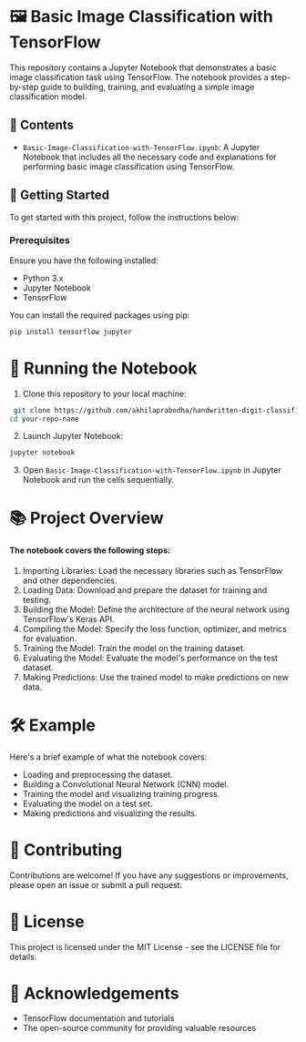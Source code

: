 # 🖼️ Basic Image Classification with TensorFlow

This repository contains a Jupyter Notebook that demonstrates a basic image classification task using TensorFlow. The notebook provides a step-by-step guide to building, training, and evaluating a simple image classification model.

## 📄 Contents

- `Basic-Image-Classification-with-TensorFlow.ipynb`: A Jupyter Notebook that includes all the necessary code and explanations for performing basic image classification using TensorFlow.

## 🚀 Getting Started

To get started with this project, follow the instructions below:

### Prerequisites

Ensure you have the following installed:

- Python 3.x
- Jupyter Notebook
- TensorFlow

You can install the required packages using pip:

```sh
pip install tensorflow jupyter
```

# 🏃 Running the Notebook
1. Clone this repository to your local machine:

```sh
 git clone https://github.com/akhilaprabodha/handwritten-digit-classification
cd your-repo-name
```
2. Launch Jupyter Notebook:

```sh
jupyter notebook
```
3. Open ```Basic-Image-Classification-with-TensorFlow.ipynb``` in Jupyter Notebook and run the cells sequentially.

# 📚 Project Overview
#### The notebook covers the following steps:

1. Importing Libraries: Load the necessary libraries such as TensorFlow and other dependencies.
2. Loading Data: Download and prepare the dataset for training and testing.
3. Building the Model: Define the architecture of the neural network using TensorFlow's Keras API.
4. Compiling the Model: Specify the loss function, optimizer, and metrics for evaluation.
5. Training the Model: Train the model on the training dataset.
6. Evaluating the Model: Evaluate the model's performance on the test dataset.
7. Making Predictions: Use the trained model to make predictions on new data.
# 🛠️ Example
Here's a brief example of what the notebook covers:

- Loading and preprocessing the dataset.
- Building a Convolutional Neural Network (CNN) model.
- Training the model and visualizing training progress.
- Evaluating the model on a test set.
- Making predictions and visualizing the results.
# 🤝 Contributing
Contributions are welcome! If you have any suggestions or improvements, please open an issue or submit a pull request.

# 📄 License
This project is licensed under the MIT License - see the LICENSE file for details.

# 🙏 Acknowledgements
- TensorFlow documentation and tutorials
- The open-source community for providing valuable resources
